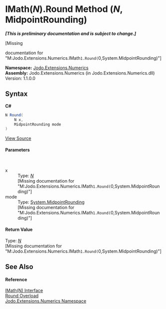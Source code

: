 # IMath(*N*).Round Method (*N*, MidpointRounding)
 _**\[This is preliminary documentation and is subject to change.\]**_

\[Missing <summary> documentation for "M:Jodo.Extensions.Numerics.IMath`1.Round(`0,System.MidpointRounding)"\]

**Namespace:**&nbsp;<a href="N_Jodo_Extensions_Numerics">Jodo.Extensions.Numerics</a><br />**Assembly:**&nbsp;Jodo.Extensions.Numerics (in Jodo.Extensions.Numerics.dll) Version: 1.1.0.0

## Syntax

**C#**<br />
``` C#
N Round(
	N x,
	MidpointRounding mode
)
```

<a href="https://github.com/JosephJShort/Jodo.Extensions/blob/main/src/Jodo.Extensions.Numerics/IMath.cs" rel="noopener noreferrer" title="View the source code">View Source</a><br />

#### Parameters
&nbsp;<dl><dt>x</dt><dd>Type: <a href="T_Jodo_Extensions_Numerics_IMath_1">*N*</a><br />\[Missing <param name="x"/> documentation for "M:Jodo.Extensions.Numerics.IMath`1.Round(`0,System.MidpointRounding)"\]</dd><dt>mode</dt><dd>Type: <a href="https://docs.microsoft.com/dotnet/api/system.midpointrounding" target="_blank" rel="noopener noreferrer">System.MidpointRounding</a><br />\[Missing <param name="mode"/> documentation for "M:Jodo.Extensions.Numerics.IMath`1.Round(`0,System.MidpointRounding)"\]</dd></dl>

#### Return Value
Type: <a href="T_Jodo_Extensions_Numerics_IMath_1">*N*</a><br />\[Missing <returns> documentation for "M:Jodo.Extensions.Numerics.IMath`1.Round(`0,System.MidpointRounding)"\]

## See Also


#### Reference
<a href="T_Jodo_Extensions_Numerics_IMath_1">IMath(N) Interface</a><br /><a href="Overload_Jodo_Extensions_Numerics_IMath_1_Round">Round Overload</a><br /><a href="N_Jodo_Extensions_Numerics">Jodo.Extensions.Numerics Namespace</a><br />
